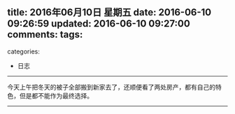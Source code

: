 title: 2016年06月10日 星期五
date: 2016-06-10 09:26:59
updated: 2016-06-10 09:27:00
comments:
tags:
- 
categories:
- 日志

---

今天上午把冬天的被子全部搬到新家去了，还顺便看了两处房产，都有自己的特色，但是都不能作为最终选择。

---



